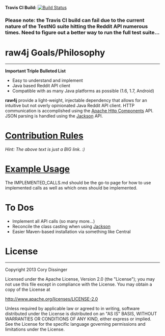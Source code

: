 **Travis CI Build:** [![Build Status](https://travis-ci.org/corydissinger/raw4j.png)](https://travis-ci.org/corydissinger/raw4j)

### Please note: the Travis CI build can fail due to the current nature of the TestNG suite hitting the Reddit API numerous times. Need to figure out a better way to run the full test suite...

# raw4j Goals/Philosophy
______________
**Important Triple Bulleted List**

- Easy to understand and implement
- Java based Reddit API client
- Compatible with as many Java platforms as possible (1.6, 1.7, Android)

**raw4j** provide a light-weight, injectable dependency that allows for an intuitive but not overly opinionated Java Reddit API client. HTTP communication is accomplished using the [Apache Http Components](http://hc.apache.org/) API. JSON parsing is handled using the [Jackson](https://github.com/FasterXML/jackson) API.

# [Contribution Rules](https://github.com/corydissinger/raw4j/blob/master/CONTRIBUTION_RULES.md)

*Hint: The above text is just a BIG link. :)*

# [Example Usage](https://github.com/corydissinger/raw4j/blob/master/IMPLEMENTED_CALLS.md)

The IMPLEMENTED_CALLS.md should be the go-to page for how to use implemented calls as well as which ones should be implemented.

# To Dos
- Implement all API calls (so many more...)
- Reconcile the class casting when using [Jackson](https://github.com/corydissinger/raw4j/blob/master/src/main/java/com/cd/reddit/json/jackson/RedditJsonParser.java)
- Easier Maven-based installation via something like Central



# License
______________
Copyright 2013 Cory Dissinger

Licensed under the Apache License, Version 2.0 (the "License");
you may not use this file except in compliance with the License.
You may obtain a copy of the License at 

http://www.apache.org/licenses/LICENSE-2.0

Unless required by applicable law or agreed to in writing, software distributed under the License is distributed on an "AS IS" BASIS,
WITHOUT WARRANTIES OR CONDITIONS OF ANY KIND, either express or implied. See the License for the specific language governing permissions and limitations under the License.



